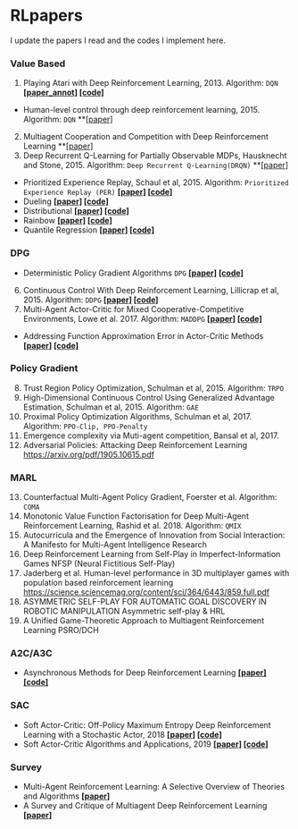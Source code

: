 # RLpapers
I update the papers I read and the codes I implement here.


### Value Based
1. Playing Atari with Deep Reinforcement Learning, 2013. Algorithm: `DQN` **[[paper_annot]](../DQN_annot.pdf) [[code]](../DQN.ipynb)**
- Human-level control through deep reinforcement learning, 2015. Algorithm: `DQN` **[[paper]](https://storage.googleapis.com/deepmind-media/dqn/DQNNaturePaper.pdf)
2. Multiagent Cooperation and Competition with Deep Reinforcement Learning **[[paper]](https://arxiv.org/pdf/1511.08779.pdf)
3. Deep Recurrent Q-Learning for Partially Observable MDPs, Hausknecht and Stone, 2015. Algorithm: `Deep Recurrent Q-Learning(DRQN)` **[[paper]](https://arxiv.org/abs/1507.06527)
- Prioritized Experience Replay, Schaul et al, 2015. Algorithm: `Prioritized Experience Replay (PER)` **[[paper]](https://arxiv.org/abs/1511.05952) [[code]]()**
- Dueling **[[paper]](https://arxiv.org/pdf/1511.06581.pdf) [[code]]()**
- Distributional **[[paper]](https://arxiv.org/pdf/1707.06887.pdf) [[code]]()**
- Rainbow **[[paper]](https://arxiv.org/abs/1710.02298) [[code]]()**
- Quantile Regression **[[paper]](https://arxiv.org/abs/1710.10044) [[code]]()**

### DPG
- Deterministic Policy Gradient Algorithms `DPG` **[[paper]](http://proceedings.mlr.press/v32/silver14.pdf) [[code]]()**
6. Continuous Control With Deep Reinforcement Learning, Lillicrap et al, 2015. Algorithm: `DDPG` **[[paper]](https://arxiv.org/abs/1509.02971) [[code]]()**
7. Multi-Agent Actor-Critic for Mixed Cooperative-Competitive Environments, Lowe et al. 2017. Algorithm: `MADDPG` **[[paper]](https://arxiv.org/abs/1706.02275) [[code]]()**
- Addressing Function Approximation Error in Actor-Critic Methods **[[paper]](https://arxiv.org/pdf/1802.09477.pdf) [[code]]()**

### Policy Gradient
8. Trust Region Policy Optimization, Schulman et al, 2015. Algorithm: `TRPO`
9. High-Dimensional Continuous Control Using Generalized Advantage Estimation, Schulman et al, 2015. Algorithm: `GAE`
10. Proximal Policy Optimization Algorithms, Schulman et al, 2017. Algorithm: `PPO-Clip, PPO-Penalty`
11. Emergence complexity via Muti-agent competition, Bansal et al, 2017.
12. Adversarial Policies: Attacking Deep Reinforcement Learning https://arxiv.org/pdf/1905.10615.pdf

### MARL
13. Counterfactual Multi-Agent Policy Gradient, Foerster et al. Algorithm: `COMA`
14. Monotonic Value Function Factorisation for Deep Multi-Agent Reinforcement Learning, Rashid et al. 2018. Algorithm: `QMIX`
15. Autocurricula and the Emergence of Innovation from Social Interaction: A Manifesto for Multi-Agent Intelligence Research
16. Deep Reinforcement Learning from Self-Play in Imperfect-Information Games NFSP (Neural Fictitious Self-Play)
17. Jaderberg et al. Human-level performance in 3D multiplayer games with population based reinforcement learning https://science.sciencemag.org/content/sci/364/6443/859.full.pdf
18. ASYMMETRIC SELF-PLAY FOR AUTOMATIC GOAL DISCOVERY IN ROBOTIC MANIPULATION Asymmetric self-play & HRL
19. A Unified Game-Theoretic Approach to Multiagent Reinforcement Learning PSRO/DCH

### A2C/A3C
- Asynchronous Methods for Deep Reinforcement Learning **[[paper]](https://arxiv.org/pdf/1602.01783.pdf) [[code]]()**

### SAC
- Soft Actor-Critic: Off-Policy Maximum Entropy Deep Reinforcement Learning with a Stochastic Actor, 2018 **[[paper]](https://arxiv.org/abs/1801.01290 ) [[code]]()**
- Soft Actor-Critic Algorithms and Applications, 2019 **[[paper]](https://arxiv.org/abs/1801.01290 ) [[code]]()**
 
### Survey
- Multi-Agent Reinforcement Learning: A Selective Overview of Theories and Algorithms **[[paper]](https://arxiv.org/pdf/1911.10635.pdf)**
- A Survey and Critique of Multiagent Deep Reinforcement Learning **[[paper]](https://arxiv.org/pdf/1810.05587.pdf)**



